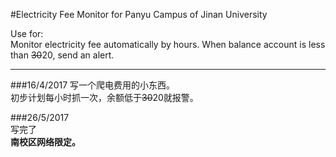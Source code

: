 #Electricity Fee Monitor for Panyu Campus of Jinan University  

Use for:  
Monitor electricity fee automatically by hours. When balance account is less than ~~30~~20, send an alert.  


---
###16/4/2017
写一个爬电费用的小东西。  
初步计划每小时抓一次，余额低于~~30~~20就报警。  


###26/5/2017  
写完了  
**南校区网络限定。**